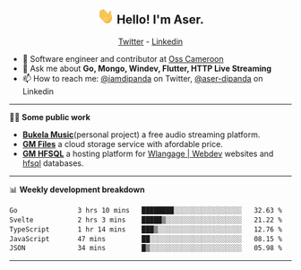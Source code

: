 <h2 align="center"> <img src="https://github.com/gabriel-TheCode/gabriel-TheCode/blob/master/gifs/Hi.gif" width="30px"> Hello! I'm Aser.</h2>
<p align="center">
  <a href="https://twitter.com/iamdipanda">Twitter</a> - 
  <a href="https://www.linkedin.com/in/aser-dipanda/">Linkedin</a>
</p>


- 🔭 Software engineer and contributor at [Oss Cameroon](https://github.com/osscameroon)
- 💬 Ask me about **Go, Mongo, Windev, Flutter, HTTP Live Streaming**
- 📫 How to reach me: [@iamdipanda](https://twitter.com/iamdipanda) on Twitter, [@aser-dipanda](https://www.linkedin.com/in/aser-dipanda/) on Linkedin

-------

👨‍💻 **Some public work**

- **[Bukela Music](https://music.bukela.co)**(personal project) a free audio streaming platform. 
- **[GM Files](https://gamesmania.io)** a cloud storage service with afordable price.
- **[GM HFSQL](https://gamesmania.io)** a hosting platform for [Wlangage | Webdev](https://pcsoft.fr/webdev/index.html) websites and [hfsql](https://pcsoft.fr/accueilpub/hfsql.htm) databases.
-------

📊 **Weekly development breakdown**

<!--START_SECTION:waka-->

```txt
Go               3 hrs 10 mins   ████████░░░░░░░░░░░░░░░░░   32.63 %
Svelte           2 hrs 3 mins    █████▒░░░░░░░░░░░░░░░░░░░   21.22 %
TypeScript       1 hr 14 mins    ███▒░░░░░░░░░░░░░░░░░░░░░   12.76 %
JavaScript       47 mins         ██░░░░░░░░░░░░░░░░░░░░░░░   08.15 %
JSON             34 mins         █▒░░░░░░░░░░░░░░░░░░░░░░░   05.98 %
```

<!--END_SECTION:waka-->

-------
